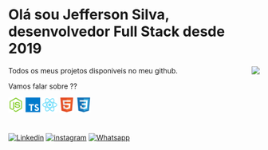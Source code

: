 # Olá sou Jefferson Silva, desenvolvedor Full Stack desde 2019

<img align="right" src="https://github-readme-stats.vercel.app/api?username=jeffsilva01&show_icons=true&theme=tokyonight"/>
Todos os meus projetos disponiveis no meu github.

Vamos falar sobre ??

<div style="display: inline_block">
  <img width="30" src="https://raw.githubusercontent.com/devicons/devicon/master/icons/nodejs/nodejs-original.svg"/>
  <img width="30" src="https://raw.githubusercontent.com/devicons/devicon/master/icons/typescript/typescript-plain.svg"/>
  <img width="30" src="https://raw.githubusercontent.com/devicons/devicon/master/icons/react/react-original.svg"/>
  <img width="30" src="https://raw.githubusercontent.com/devicons/devicon/master/icons/html5/html5-original.svg"/>
  <img width="30" src="https://raw.githubusercontent.com/devicons/devicon/master/icons/css3/css3-original.svg"/>
  
</div>


#

[![Linkedin](https://img.shields.io/badge/LinkedIn-0077B5?style=for-the-badge&logo=linkedin&logoColor=white)](https://www.linkedin.com/in/francisco-jefferson-ferreira-silva/)
[![instagram](https://img.shields.io/badge/Instagram-E4405F?style=for-the-badge&logo=instagram&logoColor=white)](https://www.instagram.com/jeff_silva96/)
[![Whatsapp](https://img.shields.io/badge/WhatsApp-25D366?style=for-the-badge&logo=whatsapp&logoColor=white)](https://wa.me/5585999878510?text=Ol%C3%A1%2C+eu+gostei+muito+do+seu+GitHub.)
